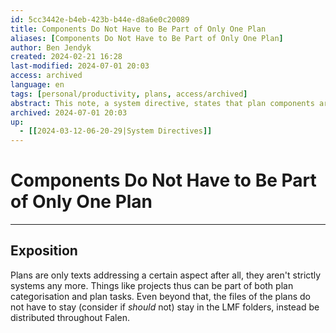 ```yaml
---
id: 5cc3442e-b4eb-423b-b44e-d8a6e0c20089
title: Components Do Not Have to Be Part of Only One Plan
aliases: [Components Do Not Have to Be Part of Only One Plan]
author: Ben Jendyk
created: 2024-02-21 16:28
last-modified: 2024-07-01 20:03
access: archived
language: en
tags: [personal/productivity, plans, access/archived]
abstract: This note, a system directive, states that plan components are not strictly bound to one plan but can be part of multiple ones.
archived: 2024-07-01 20:03
up:
  - [[2024-03-12-06-20-29|System Directives]] 
---
```


# Components Do Not Have to Be Part of Only One Plan

--- 

## Exposition

Plans are only texts addressing a certain aspect after all, they aren't strictly systems any more. Things like projects thus can be part of both plan categorisation and plan tasks. Even beyond that, the files of the plans do not have to stay (consider if *should* not) stay in the LMF folders, instead be distributed throughout Falen.
